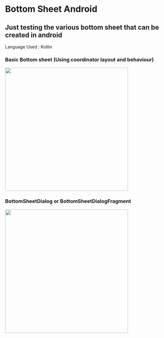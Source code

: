 # Bottom Sheet Android

## Just testing the various bottom sheet that can be created in android

Language Used : Kotlin

### Basic Bottom sheet (Using coordinator layout and behaviour)

<img src="https://raw.githubusercontent.com/shivthepro/BottomSheet-Test/master/bottomsheet_behaviour.gif" alt="" height="400" />

### BottomSheetDialog or BottomSheetDialogFragment

<img src="https://raw.githubusercontent.com/shivthepro/BottomSheet-Test/master/bottomSheet_dialog.gif" alt="" height="400" />
